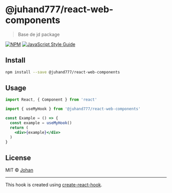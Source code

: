 # @juhand777/react-web-components

> Base de jd package

[![NPM](https://img.shields.io/npm/v/@juhand777/react-web-components.svg)](https://www.npmjs.com/package/@juhand777/react-web-components) [![JavaScript Style Guide](https://img.shields.io/badge/code_style-standard-brightgreen.svg)](https://standardjs.com)

## Install

```bash
npm install --save @juhand777/react-web-components
```

## Usage

```jsx
import React, { Component } from 'react'

import { useMyHook } from '@juhand777/react-web-components'

const Example = () => {
  const example = useMyHook()
  return (
    <div>{example}</div>
  )
}
```

## License

MIT © [Johan](https://github.com/Johan)

---

This hook is created using [create-react-hook](https://github.com/hermanya/create-react-hook).

